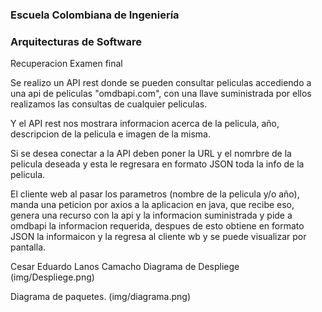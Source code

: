 ### Escuela Colombiana de Ingeniería

### Arquitecturas de Software

Recuperacion Examen final


Se realizo un API rest donde se pueden consultar peliculas accediendo a una api de peliculas "omdbapi.com", con una llave suministrada por ellos realizamos las consultas de cualquier peliculas. 

Y el API rest nos mostrara informacion acerca de la pelicula, año, descripcion de la pelicula e imagen de la misma.

Si se desea conectar a la API deben poner la URL  y el nomrbre de la pelicula deseada y esta le regresara en formato JSON toda la info de la pelicula.


El cliente web al pasar los parametros (nombre de la pelicula y/o año), manda una peticion por axios a la aplicacion en java, que recibe eso, genera una recurso con la api y la informacion suministrada y pide a omdbapi la informacion requerida, despues de esto obtiene en formato JSON la informaicon y la regresa al cliente wb y se puede visualizar por pantalla.



Cesar Eduardo Lanos Camacho
Diagrama de Despliege
(img/Despliege.png) 

Diagrama de paquetes.
(img/diagrama.png)	